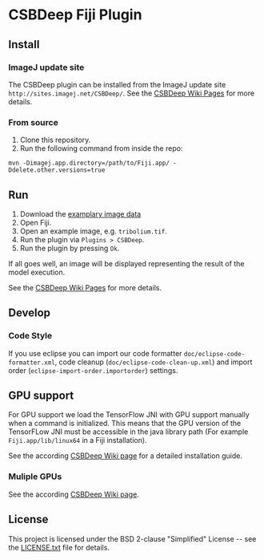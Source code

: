 # CSBDeep Fiji Plugin

## Install

### ImageJ update site
The CSBDeep plugin can be installed from the ImageJ update site `http://sites.imagej.net/CSBDeep/`. See the [CSBDeep Wiki Pages](https://github.com/CSBDeep/CSBDeep/wiki) for more details.

### From source
1. Clone this repository.
2. Run the following command from inside the repo:
```
mvn -Dimagej.app.directory=/path/to/Fiji.app/ -Ddelete.other.versions=true
```

## Run
1. Download the [examplary image data](http://csbdeep.bioimagecomputing.com/exemplary-image-data.zip)
2. Open Fiji.
3. Open an example image, e.g. `tribolium.tif`.
4. Run the plugin via `Plugins > CSBDeep`.
5. Run the plugin by pressing `Ok`.

If all goes well, an image will be displayed representing the result of the model execution.

See the [CSBDeep Wiki Pages](https://github.com/CSBDeep/CSBDeep/wiki) for more details.

## Develop

### Code Style

If you use eclipse you can import our code formatter `doc/eclipse-code-formatter.xml`, code cleanup (`doc/eclipse-code-clean-up.xml`) and import order (`eclipse-import-order.importorder`) settings.

## GPU support

For GPU support we load the TensorFlow JNI with GPU support manually when a command is initialized. This means that the GPU version of the TensorFLow JNI must be accessible in the java library path (For example `Fiji.app/lib/linux64` in a Fiji installation).

See the according [CSBDeep Wiki page](https://github.com/mpicbg-csbd/CSBDeep/wiki/CSBDeep-in-Fiji-–-Installation#gpu-support) for a detailed installation guide.

### Muliple GPUs

See the according [CSBDeep Wiki page](https://github.com/mpicbg-csbd/CSBDeep/wiki/CSBDeep-in-Fiji-–-Installation#multiple-gpus).

## License

This project is licensed under the BSD 2-clause "Simplified" License -- see the [LICENSE.txt](LICENSE.txt) file for details.

